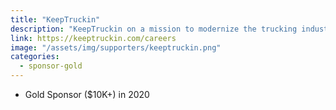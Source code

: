 ```yaml
---
title: "KeepTruckin"
description: "KeepTruckin on a mission to modernize the trucking industry. With the leading fleet management platform, they are bringing trucks online and fundamentally changing the way freight is moved on our roads."
link: https://keeptruckin.com/careers
image: "/assets/img/supporters/keeptruckin.png"
categories:
  - sponsor-gold
---
```


- Gold Sponsor ($10K+) in 2020